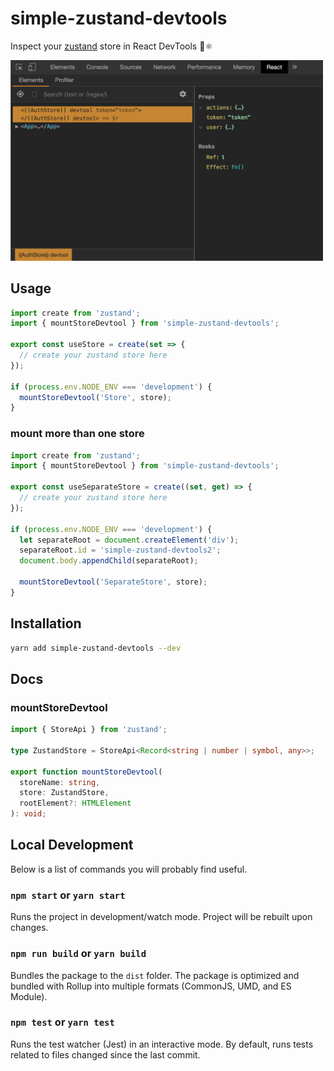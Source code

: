 # simple-zustand-devtools

Inspect your [zustand](https://github.com/react-spring/zustand) store in React DevTools 🐻⚛️

<img width="500" src="/assets/devtools.png"/>

## Usage

```ts
import create from 'zustand';
import { mountStoreDevtool } from 'simple-zustand-devtools';

export const useStore = create(set => {
  // create your zustand store here
});

if (process.env.NODE_ENV === 'development') {
  mountStoreDevtool('Store', store);
}
```

### mount more than one store 

```ts
import create from 'zustand';
import { mountStoreDevtool } from 'simple-zustand-devtools';

export const useSeparateStore = create((set, get) => {
  // create your zustand store here
});

if (process.env.NODE_ENV === 'development') {
  let separateRoot = document.createElement('div');
  separateRoot.id = 'simple-zustand-devtools2';
  document.body.appendChild(separateRoot);
  
  mountStoreDevtool('SeparateStore', store);
}
```

## Installation

```sh
yarn add simple-zustand-devtools --dev
```

## Docs

### mountStoreDevtool

```ts
import { StoreApi } from 'zustand';

type ZustandStore = StoreApi<Record<string | number | symbol, any>>;

export function mountStoreDevtool(
  storeName: string,
  store: ZustandStore,
  rootElement?: HTMLElement
): void;
```

## Local Development

Below is a list of commands you will probably find useful.

### `npm start` or `yarn start`

Runs the project in development/watch mode. Project will be rebuilt upon changes.

### `npm run build` or `yarn build`

Bundles the package to the `dist` folder.
The package is optimized and bundled with Rollup into multiple formats (CommonJS, UMD, and ES Module).

### `npm test` or `yarn test`

Runs the test watcher (Jest) in an interactive mode.
By default, runs tests related to files changed since the last commit.
